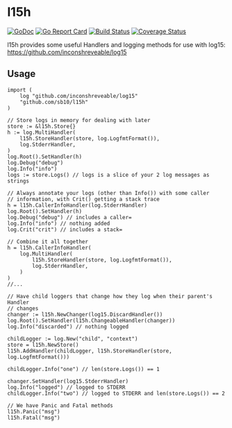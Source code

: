 # l15h

[![GoDoc](https://godoc.org/github.com/sb10/l15h?status.svg)](https://godoc.org/github.com/sb10/l15h)
[![Go Report Card](https://goreportcard.com/badge/github.com/sb10/l15h)](https://goreportcard.com/report/github.com/sb10/l15h)
[![Build Status](https://travis-ci.org/sb10/l15h.svg?branch=master)](https://travis-ci.org/sb10/l15h)
[![Coverage Status](https://coveralls.io/repos/github/sb10/l15h/badge.svg?branch=master)](https://coveralls.io/github/sb10/l15h?branch=master)

l15h provides some useful Handlers and logging methods for use with log15:
https://github.com/inconshreveable/log15

## Usage

    import (
        log "github.com/inconshreveable/log15"
        "github.com/sb10/l15h"
    )

    // Store logs in memory for dealing with later
    store := &l15h.Store{}
    h := log.MultiHandler(
        l15h.StoreHandler(store, log.LogfmtFormat()),
        log.StderrHandler,
    )
    log.Root().SetHandler(h)
    log.Debug("debug")
    log.Info("info")
    logs := store.Logs() // logs is a slice of your 2 log messages as strings

    // Always annotate your logs (other than Info()) with some caller
    // information, with Crit() getting a stack trace
    h = l15h.CallerInfoHandler(log.StderrHandler)
    log.Root().SetHandler(h)
    log.Debug("debug") // includes a caller=
    log.Info("info") // nothing added
    log.Crit("crit") // includes a stack=

    // Combine it all together
    h = l15h.CallerInfoHandler(
        log.MultiHandler(
            l15h.StoreHandler(store, log.LogfmtFormat()),
            log.StderrHandler,
        )
    )
    //...
    
    // Have child loggers that change how they log when their parent's Handler
    // changes
    changer := l15h.NewChanger(log15.DiscardHandler())
    log.Root().SetHandler(l15h.ChangeableHandler(changer))
    log.Info("discarded") // nothing logged

    childLogger := log.New("child", "context")
    store = l15h.NewStore()
    l15h.AddHandler(childLogger, l15h.StoreHandler(store, log.LogfmtFormat()))

    childLogger.Info("one") // len(store.Logs()) == 1

    changer.SetHandler(log15.StderrHandler)
    log.Info("logged") // logged to STDERR
    childLogger.Info("two") // logged to STDERR and len(store.Logs()) == 2

    // We have Panic and Fatal methods
    l15h.Panic("msg")
    l15h.Fatal("msg")